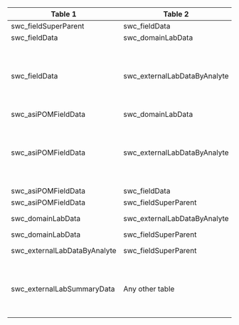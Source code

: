 |Table 1|Table 2|Join by field(s)|
|------------------------|------------------------|-------------------------------|
swc_fieldSuperParent|swc_fieldData|parentSampleID
swc_fieldData|swc_domainLabData|parentSampleID
swc_fieldData|swc_externalLabDataByAnalyte|Not fully automatable: sampleID in swc\_externalLabDataByAnalyte corresponds to filtSampleID, filtNutSampleID, rawSampleID, rawNutSampleID, and pcnSampleID in swc\_fieldData
swc_asiPOMFieldData|swc_domainLabData|parentSampleID
swc_asiPOMFieldData|swc_externalLabDataByAnalyte|Not fully automatable: sampleID in swc\_externalLabDataByAnalyte corresponds to isotopePOMSampleID or isotopePOMRep2SampleID in swc\_asiPOMFieldData
swc_asiPOMFieldData|swc_fieldData|parentSampleID
swc_asiPOMFieldData|swc_fieldSuperParent|parentSampleID
swc_domainLabData|swc_externalLabDataByAnalyte|Requires intermediate table: join via swc_fieldData table
swc_domainLabData|swc_fieldSuperParent|parentSampleID
swc_externalLabDataByAnalyte|swc_fieldSuperParent|Requires intermediate table: join via swc_fieldData table
swc_externalLabSummaryData|Any other table|Join not recommended.  Relevant quality control data can be connected to analytes by overlap of analysisDate with labSpecific start and end dates.
